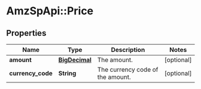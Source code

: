 # AmzSpApi::Price

## Properties
Name | Type | Description | Notes
------------ | ------------- | ------------- | -------------
**amount** | [**BigDecimal**](BigDecimal.md) | The amount. | [optional] 
**currency_code** | **String** | The currency code of the amount. | [optional] 

